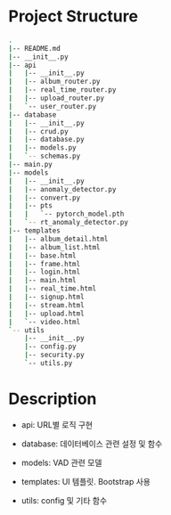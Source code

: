 # Project Structure

```bash
.
|-- README.md
|-- __init__.py
|-- api
|   |-- __init__.py
|   |-- album_router.py
|   |-- real_time_router.py
|   |-- upload_router.py
|   `-- user_router.py
|-- database
|   |-- __init__.py
|   |-- crud.py
|   |-- database.py
|   |-- models.py
|   `-- schemas.py
|-- main.py
|-- models
|   |-- __init__.py
|   |-- anomaly_detector.py
|   |-- convert.py
|   |-- pts
|   |   `-- pytorch_model.pth
|   `-- rt_anomaly_detector.py
|-- templates
|   |-- album_detail.html
|   |-- album_list.html
|   |-- base.html
|   |-- frame.html
|   |-- login.html
|   |-- main.html
|   |-- real_time.html
|   |-- signup.html
|   |-- stream.html
|   |-- upload.html
|   `-- video.html
`-- utils
    |-- __init__.py
    |-- config.py
    |-- security.py
    `-- utils.py
```

# Description

- api: URL별 로직 구현

- database: 데이터베이스 관련 설정 및 함수

- models: VAD 관련 모델

- templates: UI 템플릿. Bootstrap 사용

- utils: config 및 기타 함수